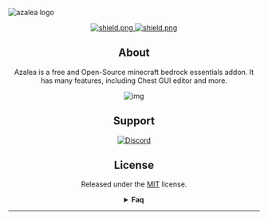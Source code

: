 ![azalea logo](https://azalea.trashdev.org/img/azalea_essentials2.png)

<div align="center">

<a href="https://opensource.org/licenses/MIT">
    <img src="https://img.shields.io/badge/license-MIT-green?style=for-the-badge" alt="shield.png">
</a>

<a href="https://github.com/Ant767/Torchflower/releases">
    <img src="https://img.shields.io/github/downloads/Ant767/Azalea/total?style=for-the-badge" alt="shield.png">
</a>

## About

Azalea is a free and Open-Source minecraft bedrock essentials addon. It has many features, including Chest GUI editor and more.

![img](https://api.mcpedl.com/storage/submissions/211982/images/azalea-essentials--update-v22-beta-1_6.png)

## Support

<a href="https://discord.gg/azalea-essentials-922867041029984316">
    <img alt="Discord" src="https://img.shields.io/discord/922867041029984316?style=for-the-badge">
</a>

## License

Released under the [MIT](https://opensource.org/licenses/MIT) license.


<details>
<summary><b>Faq</b></summary>

## How do I download?
On the [MCPEDL Page](https://mcpedl.com/azalea)
</details>

---
